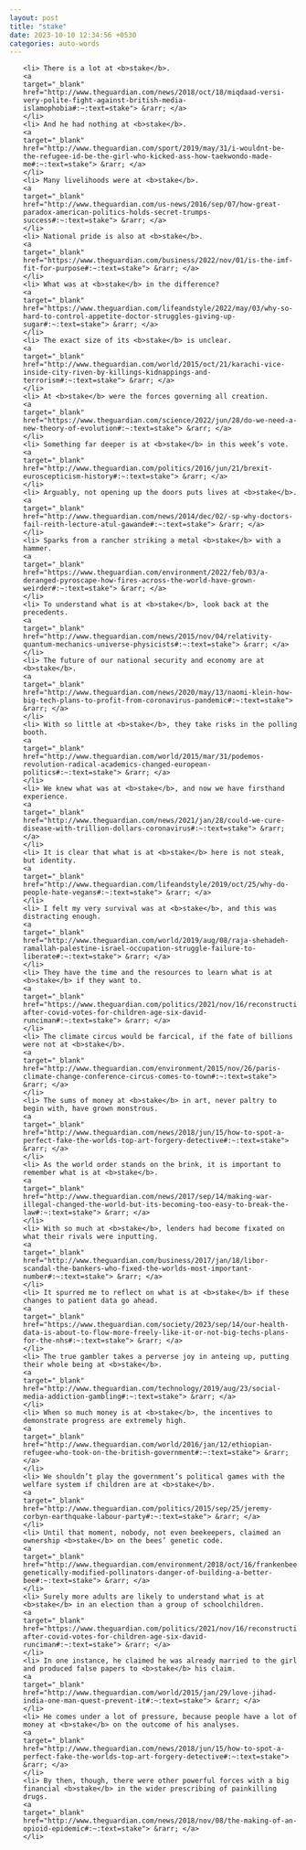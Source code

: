 ```yaml
---
layout: post
title: "stake"
date: 2023-10-10 12:34:56 +0530
categories: auto-words
---
```

<ol>

    <li> There is a lot at <b>stake</b>.
    <a 
    target="_blank" 
    href="http://www.theguardian.com/news/2018/oct/18/miqdaad-versi-very-polite-fight-against-british-media-islamophobia#:~:text=stake"> &rarr; </a>
    </li>
    <li> And he had nothing at <b>stake</b>.
    <a 
    target="_blank" 
    href="http://www.theguardian.com/sport/2019/may/31/i-wouldnt-be-the-refugee-id-be-the-girl-who-kicked-ass-how-taekwondo-made-me#:~:text=stake"> &rarr; </a>
    </li>
    <li> Many livelihoods were at <b>stake</b>.
    <a 
    target="_blank" 
    href="http://www.theguardian.com/us-news/2016/sep/07/how-great-paradox-american-politics-holds-secret-trumps-success#:~:text=stake"> &rarr; </a>
    </li>
    <li> National pride is also at <b>stake</b>.
    <a 
    target="_blank" 
    href="https://www.theguardian.com/business/2022/nov/01/is-the-imf-fit-for-purpose#:~:text=stake"> &rarr; </a>
    </li>
    <li> What was at <b>stake</b> in the difference?
    <a 
    target="_blank" 
    href="https://www.theguardian.com/lifeandstyle/2022/may/03/why-so-hard-to-control-appetite-doctor-struggles-giving-up-sugar#:~:text=stake"> &rarr; </a>
    </li>
    <li> The exact size of its <b>stake</b> is unclear.
    <a 
    target="_blank" 
    href="http://www.theguardian.com/world/2015/oct/21/karachi-vice-inside-city-riven-by-killings-kidnappings-and-terrorism#:~:text=stake"> &rarr; </a>
    </li>
    <li> At <b>stake</b> were the forces governing all creation.
    <a 
    target="_blank" 
    href="https://www.theguardian.com/science/2022/jun/28/do-we-need-a-new-theory-of-evolution#:~:text=stake"> &rarr; </a>
    </li>
    <li> Something far deeper is at <b>stake</b> in this week’s vote.
    <a 
    target="_blank" 
    href="http://www.theguardian.com/politics/2016/jun/21/brexit-euroscepticism-history#:~:text=stake"> &rarr; </a>
    </li>
    <li> Arguably, not opening up the doors puts lives at <b>stake</b>.
    <a 
    target="_blank" 
    href="http://www.theguardian.com/news/2014/dec/02/-sp-why-doctors-fail-reith-lecture-atul-gawande#:~:text=stake"> &rarr; </a>
    </li>
    <li> Sparks from a rancher striking a metal <b>stake</b> with a hammer.
    <a 
    target="_blank" 
    href="https://www.theguardian.com/environment/2022/feb/03/a-deranged-pyroscape-how-fires-across-the-world-have-grown-weirder#:~:text=stake"> &rarr; </a>
    </li>
    <li> To understand what is at <b>stake</b>, look back at the precedents.
    <a 
    target="_blank" 
    href="http://www.theguardian.com/news/2015/nov/04/relativity-quantum-mechanics-universe-physicists#:~:text=stake"> &rarr; </a>
    </li>
    <li> The future of our national security and economy are at <b>stake</b>.
    <a 
    target="_blank" 
    href="http://www.theguardian.com/news/2020/may/13/naomi-klein-how-big-tech-plans-to-profit-from-coronavirus-pandemic#:~:text=stake"> &rarr; </a>
    </li>
    <li> With so little at <b>stake</b>, they take risks in the polling booth.
    <a 
    target="_blank" 
    href="http://www.theguardian.com/world/2015/mar/31/podemos-revolution-radical-academics-changed-european-politics#:~:text=stake"> &rarr; </a>
    </li>
    <li> We knew what was at <b>stake</b>, and now we have firsthand experience.
    <a 
    target="_blank" 
    href="http://www.theguardian.com/news/2021/jan/28/could-we-cure-disease-with-trillion-dollars-coronavirus#:~:text=stake"> &rarr; </a>
    </li>
    <li> It is clear that what is at <b>stake</b> here is not steak, but identity.
    <a 
    target="_blank" 
    href="http://www.theguardian.com/lifeandstyle/2019/oct/25/why-do-people-hate-vegans#:~:text=stake"> &rarr; </a>
    </li>
    <li> I felt my very survival was at <b>stake</b>, and this was distracting enough.
    <a 
    target="_blank" 
    href="http://www.theguardian.com/world/2019/aug/08/raja-shehadeh-ramallah-palestine-israel-occupation-struggle-failure-to-liberate#:~:text=stake"> &rarr; </a>
    </li>
    <li> They have the time and the resources to learn what is at <b>stake</b> if they want to.
    <a 
    target="_blank" 
    href="https://www.theguardian.com/politics/2021/nov/16/reconstruction-after-covid-votes-for-children-age-six-david-runciman#:~:text=stake"> &rarr; </a>
    </li>
    <li> The climate circus would be farcical, if the fate of billions were not at <b>stake</b>.
    <a 
    target="_blank" 
    href="http://www.theguardian.com/environment/2015/nov/26/paris-climate-change-conference-circus-comes-to-town#:~:text=stake"> &rarr; </a>
    </li>
    <li> The sums of money at <b>stake</b> in art, never paltry to begin with, have grown monstrous.
    <a 
    target="_blank" 
    href="http://www.theguardian.com/news/2018/jun/15/how-to-spot-a-perfect-fake-the-worlds-top-art-forgery-detective#:~:text=stake"> &rarr; </a>
    </li>
    <li> As the world order stands on the brink, it is important to remember what is at <b>stake</b>.
    <a 
    target="_blank" 
    href="http://www.theguardian.com/news/2017/sep/14/making-war-illegal-changed-the-world-but-its-becoming-too-easy-to-break-the-law#:~:text=stake"> &rarr; </a>
    </li>
    <li> With so much at <b>stake</b>, lenders had become fixated on what their rivals were inputting.
    <a 
    target="_blank" 
    href="http://www.theguardian.com/business/2017/jan/18/libor-scandal-the-bankers-who-fixed-the-worlds-most-important-number#:~:text=stake"> &rarr; </a>
    </li>
    <li> It spurred me to reflect on what is at <b>stake</b> if these changes to patient data go ahead.
    <a 
    target="_blank" 
    href="https://www.theguardian.com/society/2023/sep/14/our-health-data-is-about-to-flow-more-freely-like-it-or-not-big-techs-plans-for-the-nhs#:~:text=stake"> &rarr; </a>
    </li>
    <li> The true gambler takes a perverse joy in anteing up, putting their whole being at <b>stake</b>.
    <a 
    target="_blank" 
    href="http://www.theguardian.com/technology/2019/aug/23/social-media-addiction-gambling#:~:text=stake"> &rarr; </a>
    </li>
    <li> When so much money is at <b>stake</b>, the incentives to demonstrate progress are extremely high.
    <a 
    target="_blank" 
    href="http://www.theguardian.com/world/2016/jan/12/ethiopian-refugee-who-took-on-the-british-government#:~:text=stake"> &rarr; </a>
    </li>
    <li> We shouldn’t play the government’s political games with the welfare system if children are at <b>stake</b>.
    <a 
    target="_blank" 
    href="http://www.theguardian.com/politics/2015/sep/25/jeremy-corbyn-earthquake-labour-party#:~:text=stake"> &rarr; </a>
    </li>
    <li> Until that moment, nobody, not even beekeepers, claimed an ownership <b>stake</b> on the bees’ genetic code.
    <a 
    target="_blank" 
    href="http://www.theguardian.com/environment/2018/oct/16/frankenbees-genetically-modified-pollinators-danger-of-building-a-better-bee#:~:text=stake"> &rarr; </a>
    </li>
    <li> Surely more adults are likely to understand what is at <b>stake</b> in an election than a group of schoolchildren.
    <a 
    target="_blank" 
    href="https://www.theguardian.com/politics/2021/nov/16/reconstruction-after-covid-votes-for-children-age-six-david-runciman#:~:text=stake"> &rarr; </a>
    </li>
    <li> In one instance, he claimed he was already married to the girl and produced false papers to <b>stake</b> his claim.
    <a 
    target="_blank" 
    href="http://www.theguardian.com/world/2015/jan/29/love-jihad-india-one-man-quest-prevent-it#:~:text=stake"> &rarr; </a>
    </li>
    <li> He comes under a lot of pressure, because people have a lot of money at <b>stake</b> on the outcome of his analyses.
    <a 
    target="_blank" 
    href="http://www.theguardian.com/news/2018/jun/15/how-to-spot-a-perfect-fake-the-worlds-top-art-forgery-detective#:~:text=stake"> &rarr; </a>
    </li>
    <li> By then, though, there were other powerful forces with a big financial <b>stake</b> in the wider prescribing of painkilling drugs.
    <a 
    target="_blank" 
    href="http://www.theguardian.com/news/2018/nov/08/the-making-of-an-opioid-epidemic#:~:text=stake"> &rarr; </a>
    </li>
